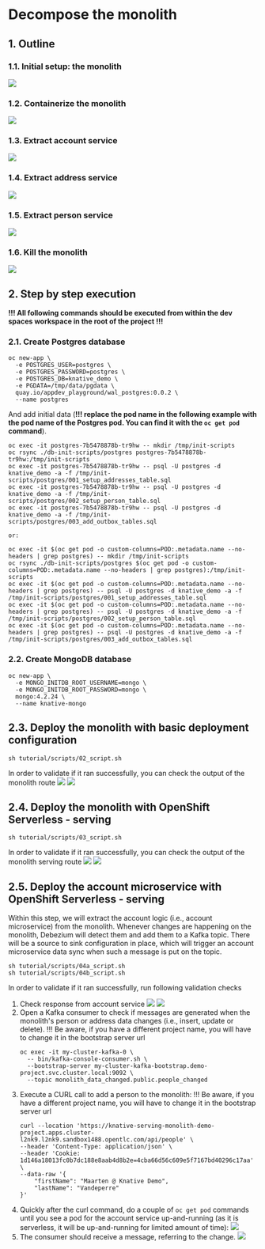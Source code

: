 # Decompose the monolith
## 1. Outline
### 1.1. Initial setup: the monolith
![](img/6_decompose_1.png "")

### 1.2. Containerize the monolith
![](img/6_decompose_2.png "")

### 1.3. Extract account service
![](img/6_decompose_3.png "")

### 1.4. Extract address service
![](img/6_decompose_4.png "")

### 1.5. Extract person service
![](img/6_decompose_5.png "")

### 1.6. Kill the monolith
![](img/6_decompose_6.png "")

## 2. Step by step execution

**!!! All following commands should be executed from within the dev spaces workspace in 
the root of the project !!!**

### 2.1. Create Postgres database
```shell
oc new-app \
  -e POSTGRES_USER=postgres \
  -e POSTGRES_PASSWORD=postgres \
  -e POSTGRES_DB=knative_demo \
  -e PGDATA=/tmp/data/pgdata \
  quay.io/appdev_playground/wal_postgres:0.0.2 \
  --name postgres
```

And add initial data (**!!! replace the pod name in the following example with the pod name of the Postgres pod. You can find it with the ```oc get pod``` command**).
```shell
oc exec -it postgres-7b5478878b-tr9hw -- mkdir /tmp/init-scripts
oc rsync ./db-init-scripts/postgres postgres-7b5478878b-tr9hw:/tmp/init-scripts
oc exec -it postgres-7b5478878b-tr9hw -- psql -U postgres -d knative_demo -a -f /tmp/init-scripts/postgres/001_setup_addresses_table.sql
oc exec -it postgres-7b5478878b-tr9hw -- psql -U postgres -d knative_demo -a -f /tmp/init-scripts/postgres/002_setup_person_table.sql
oc exec -it postgres-7b5478878b-tr9hw -- psql -U postgres -d knative_demo -a -f /tmp/init-scripts/postgres/003_add_outbox_tables.sql

or:

oc exec -it $(oc get pod -o custom-columns=POD:.metadata.name --no-headers | grep postgres) -- mkdir /tmp/init-scripts
oc rsync ./db-init-scripts/postgres $(oc get pod -o custom-columns=POD:.metadata.name --no-headers | grep postgres):/tmp/init-scripts
oc exec -it $(oc get pod -o custom-columns=POD:.metadata.name --no-headers | grep postgres) -- psql -U postgres -d knative_demo -a -f /tmp/init-scripts/postgres/001_setup_addresses_table.sql
oc exec -it $(oc get pod -o custom-columns=POD:.metadata.name --no-headers | grep postgres) -- psql -U postgres -d knative_demo -a -f /tmp/init-scripts/postgres/002_setup_person_table.sql
oc exec -it $(oc get pod -o custom-columns=POD:.metadata.name --no-headers | grep postgres) -- psql -U postgres -d knative_demo -a -f /tmp/init-scripts/postgres/003_add_outbox_tables.sql
```

### 2.2. Create MongoDB database
```shell
oc new-app \
  -e MONGO_INITDB_ROOT_USERNAME=mongo \
  -e MONGO_INITDB_ROOT_PASSWORD=mongo \
  mongo:4.2.24 \
  --name knative-mongo
```

## 2.3. Deploy the monolith with basic deployment configuration
```shell
sh tutorial/scripts/02_script.sh
```
In order to validate if it ran successfully, you can check the output of the monolith route
![](img/curl_monolith_k8s_deployment_get_route.png "")
![](img/curl_monolith_k8s_deployment.png "")

## 2.4. Deploy the monolith with OpenShift Serverless - serving
```shell
sh tutorial/scripts/03_script.sh
```
In order to validate if it ran successfully, you can check the output of the monolith serving route
![](img/curl_serverless_serving_get_route_monolith.png "")
![](img/curl_serverless_serving.png "")

## 2.5. Deploy the account microservice with OpenShift Serverless - serving
Within this step, we will extract the account logic (i.e., account microservice) from the monolith. Whenever changes are happening
on the monolith, Debezium will detect them and add them to a Kafka topic. There will be a source to sink configuration in place,
which will trigger an account microservice data sync when such a message is put on the topic.
```shell
sh tutorial/scripts/04a_script.sh
sh tutorial/scripts/04b_script.sh
```
In order to validate if it ran successfully, run following validation checks
1. Check response from account service
    ![](img/curl_serverless_serving_get_route.png "")
    ![](img/curl_serverless_serving_account.png "")
2. Open a Kafka consumer to check if messages are generated when the monolith's person or address
data changes (i.e., insert, update or delete). !!! Be aware, if you have a different project name,
you will have to change it in the bootstrap server url
    ```shell
    oc exec -it my-cluster-kafka-0 \
      -- bin/kafka-console-consumer.sh \
      --bootstrap-server my-cluster-kafka-bootstrap.demo-project.svc.cluster.local:9092 \
      --topic monolith_data_changed.public.people_changed
    ```
3. Execute a CURL call to add a person to the monolith:  !!! Be aware, if you have a different project name,
   you will have to change it in the bootstrap server url
    ```shell
    curl --location 'https://knative-serving-monolith-demo-project.apps.cluster-l2nk9.l2nk9.sandbox1488.opentlc.com/api/people' \
    --header 'Content-Type: application/json' \
    --header 'Cookie: 1d146a18013fc0b7dc188e8aab4d8b2e=4cba66d56c609e5f7167bd40296c17aa' \
    --data-raw '{
        "firstName": "Maarten @ Knative Demo",
        "lastName": "Vandeperre"
    }'
    ```
4. Quickly after the curl command, do a couple of ```oc get pod``` commands until you see 
a pod for the account service up-and-running (as it is serverless, it will be up-and-running for limited
amount of time):
    ![](img/account_service_synced.png "")
5. The consumer should receive a message, referring to the change.
   ![](img/people_change_kafka_topic_message_received.png "")
